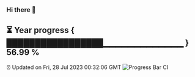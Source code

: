 ### Hi there 👋
⏳ Year progress { █████████████████▁▁▁▁▁▁▁▁▁▁▁▁▁ } 56.99 %
---
⏰ Updated on Fri, 28 Jul 2023 00:32:06 GMT
![Progress Bar CI](https://github.com/Moyi321/Moyi321/workflows/Progress%20Bar%20CI/badge.svg)
